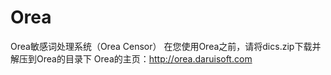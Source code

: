 Orea
====

Orea敏感词处理系统（Orea Censor）
在您使用Orea之前，请将dics.zip下载并解压到Orea的目录下
Orea的主页：http://orea.daruisoft.com